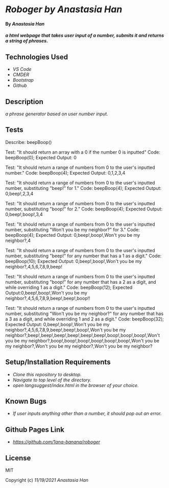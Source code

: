 # _Roboger by Anastasia Han_

#### By _**Anastasia Han**_

#### _a html webpage that takes user input of a number, submits it and returns a string of phrases._

## Technologies Used

* _VS Code_
* _CMDER_
* _Bootstrap_
* _Github_

## Description

_a phrase generator based on user number input._

## Tests

Describe: beepBoop()

Test: "It should return an array with a 0 if the number 0 is inputted"
Code: beepBoop(0);
Expected Output: 0

Test: "It should return a range of numbers from 0 to the user's inputted number."
Code: beepBoop(4);
Expected Output: 0,1,2,3,4

Test: "It should return a range of numbers from 0 to the user's inputted number, substituting "beep!" for 1."
Code: beepBoop(4);
Expected Output: 0,beep!,2,3,4

Test: "It should return a range of numbers from 0 to the user's inputted number, substituting "boop!" for 2."
Code: beepBoop(4);
Expected Output: 0,beep!,boop!,3,4

Test: "It should return a range of numbers from 0 to the user's inputted number, substituting "Won't you be my neighbor?" for 3."
Code: beepBoop(4);
Expected Output: 0,beep!,boop!,Won't you be my neighbor?,4

Test: "It should return a range of numbers from 0 to the user's inputted number, substituting "beep!" for any number that has a 1 as a digit."
Code: beepBoop(10);
Expected Output: 0,beep!,boop!,Won't you be my neighbor?,4,5,6,7,8,9,beep!

Test: "It should return a range of numbers from 0 to the user's inputted number, substituting "boop!" for any number that has a 2 as a digit, and while overriding 1 as a digit."
Code: beepBoop(12);
Expected Output:0,beep!,boop!,Won't you be my neighbor?,4,5,6,7,8,9,beep!,beep!,boop!!

Test: "It should return a range of numbers from 0 to the user's inputted number, substituting "Won't you be my neighbor?" for any number that has a 3 as a digit, and while overriding 1 and 2 as a digit."
Code: beepBoop(32);
Expected Output: 0,beep!,boop!,Won't you be my neighbor?,4,5,6,7,8,9,beep!,beep!,boop!,Won't you be my neighbor?,beep!,beep!,beep!,beep!,beep!,beep!,boop!,boop!,boop!,Won't you be my neighbor?,boop!,boop!,boop!,boop!,boop!,boop!,Won't you be my neighbor?,Won't you be my neighbor?,Won't you be my neighbor?


## Setup/Installation Requirements

* _Clone this repository to desktop._
* _Navigate to top level of the directory._
* _open langsuggest/index.html in the browser of your choice._

## Known Bugs

* _If user inputs anything other than a number, it should pop out an error._

## Github Pages Link

* _https://github.com/1ana-banana/roboger_

## License

MIT

Copyright (c) _11/19/2021_ _Anastasia Han_

